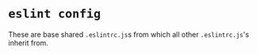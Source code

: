 # `eslint config`

These are base shared `.eslintrc.js`s from which all other `.eslintrc.js`'s inherit from.